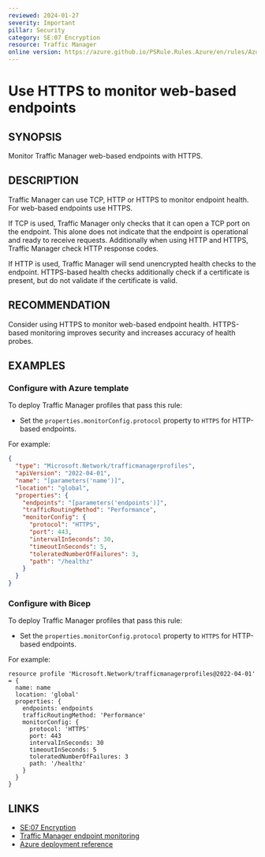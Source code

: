 ```yaml
---
reviewed: 2024-01-27
severity: Important
pillar: Security
category: SE:07 Encryption
resource: Traffic Manager
online version: https://azure.github.io/PSRule.Rules.Azure/en/rules/Azure.TrafficManager.Protocol/
---
```


# Use HTTPS to monitor web-based endpoints

## SYNOPSIS

Monitor Traffic Manager web-based endpoints with HTTPS.

## DESCRIPTION

Traffic Manager can use TCP, HTTP or HTTPS to monitor endpoint health.
For web-based endpoints use HTTPS.

If TCP is used, Traffic Manager only checks that it can open a TCP port on the endpoint.
This alone does not indicate that the endpoint is operational and ready to receive requests.
Additionally when using HTTP and HTTPS, Traffic Manager check HTTP response codes.

If HTTP is used, Traffic Manager will send unencrypted health checks to the endpoint.
HTTPS-based health checks additionally check if a certificate is present,
but do not validate if the certificate is valid.

## RECOMMENDATION

Consider using HTTPS to monitor web-based endpoint health.
HTTPS-based monitoring improves security and increases accuracy of health probes.

## EXAMPLES

### Configure with Azure template

To deploy Traffic Manager profiles that pass this rule:

- Set the `properties.monitorConfig.protocol` property to `HTTPS` for HTTP-based endpoints.

For example:

```json
{
  "type": "Microsoft.Network/trafficmanagerprofiles",
  "apiVersion": "2022-04-01",
  "name": "[parameters('name')]",
  "location": "global",
  "properties": {
    "endpoints": "[parameters('endpoints')]",
    "trafficRoutingMethod": "Performance",
    "monitorConfig": {
      "protocol": "HTTPS",
      "port": 443,
      "intervalInSeconds": 30,
      "timeoutInSeconds": 5,
      "toleratedNumberOfFailures": 3,
      "path": "/healthz"
    }
  }
}
```

### Configure with Bicep

To deploy Traffic Manager profiles that pass this rule:

- Set the `properties.monitorConfig.protocol` property to `HTTPS` for HTTP-based endpoints.

For example:

```bicep
resource profile 'Microsoft.Network/trafficmanagerprofiles@2022-04-01' = {
  name: name
  location: 'global'
  properties: {
    endpoints: endpoints
    trafficRoutingMethod: 'Performance'
    monitorConfig: {
      protocol: 'HTTPS'
      port: 443
      intervalInSeconds: 30
      timeoutInSeconds: 5
      toleratedNumberOfFailures: 3
      path: '/healthz'
    }
  }
}
```

## LINKS

- [SE:07 Encryption](https://learn.microsoft.com/azure/well-architected/security/encryption#data-in-transit)
- [Traffic Manager endpoint monitoring](https://learn.microsoft.com/azure/traffic-manager/traffic-manager-monitoring)
- [Azure deployment reference](https://learn.microsoft.com/azure/templates/microsoft.network/trafficmanagerprofiles)
